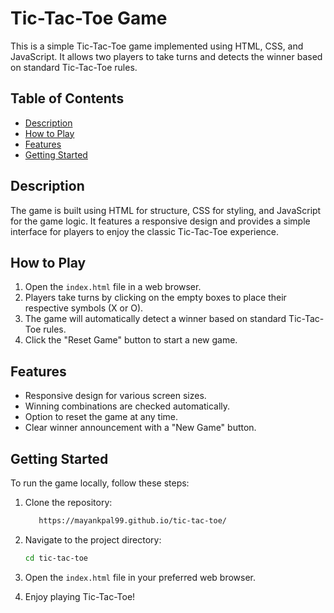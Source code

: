 # Tic-Tac-Toe Game

This is a simple Tic-Tac-Toe game implemented using HTML, CSS, and JavaScript. It allows two players to take turns and detects the winner based on standard Tic-Tac-Toe rules.

## Table of Contents

- [Description](#description)
- [How to Play](#how-to-play)
- [Features](#features)
- [Getting Started](#getting-started)
  

## Description

The game is built using HTML for structure, CSS for styling, and JavaScript for the game logic. It features a responsive design and provides a simple interface for players to enjoy the classic Tic-Tac-Toe experience.

## How to Play

1. Open the `index.html` file in a web browser.
2. Players take turns by clicking on the empty boxes to place their respective symbols (X or O).
3. The game will automatically detect a winner based on standard Tic-Tac-Toe rules.
4. Click the "Reset Game" button to start a new game.

## Features

- Responsive design for various screen sizes.
- Winning combinations are checked automatically.
- Option to reset the game at any time.
- Clear winner announcement with a "New Game" button.

## Getting Started

To run the game locally, follow these steps:

1. Clone the repository:

   ```bash
      https://mayankpal99.github.io/tic-tac-toe/
   ```

2. Navigate to the project directory:

   ```bash
   cd tic-tac-toe
   ```

3. Open the `index.html` file in your preferred web browser.

4. Enjoy playing Tic-Tac-Toe!


